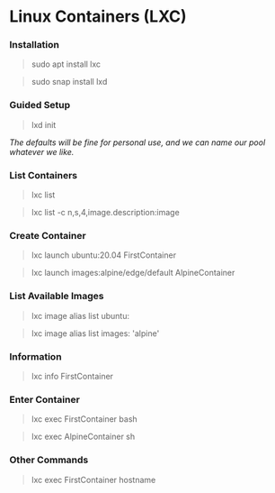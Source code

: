 # Linux Containers (LXC)

### Installation

> sudo apt install lxc

> sudo snap install lxd

### Guided Setup

> lxd init

*The defaults will be fine for personal use, and we can name our pool whatever we like.*

### List Containers

> lxc list

> lxc list -c n,s,4,image.description:image

### Create Container

> lxc launch ubuntu:20.04 FirstContainer

> lxc launch images:alpine/edge/default AlpineContainer

### List Available Images

> lxc image alias list ubuntu:

> lxc image alias list images: 'alpine'

### Information

> lxc info FirstContainer

### Enter Container

> lxc exec FirstContainer bash

> lxc exec AlpineContainer sh

### Other Commands

> lxc exec FirstContainer hostname








